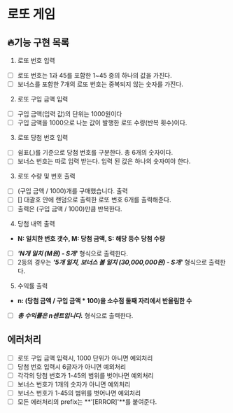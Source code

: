 # 로또 게임

## 🔥기능 구현 목록

1. 로또 번호 입력

  - [ ] 로또 번호는 1과 45를 포함한 1~45 중의 하나의 값을 가진다.
  - [ ] 보너스를 포함한 7개의 로또 번호는 중복되지 않는 숫자를 가진다.

2. 로또 구입 금액 입력

  - [ ] 구입 금액(입력 값)의 단위는 1000원이다
  - [ ] 구입 금액을 1000으로 나눈 값이 발행한 로또 수량(반복 횟수)이다.

3. 로또 당첨 번호 입력

  - [ ] 쉼표(,)를 기준으로 당첨 번호를 구분한다. 총 6개의 숫자이다.
  - [ ] 보너스 번호는 따로 입력 받는다. 입력 된 값은 하나의 숫자여야 한다.

3. 로또 수량 및 번호 출력

  - [ ] (구입 금액 / 1000)개를 구매했습니다. 출력
  - [ ] [] 대괄호 안에 랜덤으로 출력한 로또 번호 6개를 출력해준다.
  - [ ] 출력은 (구입 금액 / 1000)만큼 반복한다. 

4. 당첨 내역 출력

  - **N: 일치한 번호 갯수, M: 당첨 금액, S: 해당 등수 당첨 수량**
  - [ ] **_'N개 일치 (M원) - S개'_** 형식으로 출력한다.
  - [ ] 2등의 경우는 **_'5개 일치, 보너스 볼 일치 (30,000,000원) - S개'_** 형식으로 출력한다.

5. 수익률 출력

  - **n: (당첨 금액 / 구입 금액 * 100)을 소수점 둘째 자리에서 반올림한 수**
  - [ ] **_총 수익률은 n센트입니다._** 형식으로 출력한다.

## 에러처리

  - [ ] 로또 구입 금액 입력시, 1000 단위가 아니면 예외처리
  - [ ] 당첨 번호 입력시 6글자가 아니면 예외처리
  - [ ] 각각의 당첨 번호가 1-45의 범위를 벗어나면 예외처리
  - [ ] 보너스 번호가 1개의 숫자가 아니면 예외처리
  - [ ] 보너스 번호가 1-45의 범위를 벗어나면 예외처리
  - [ ] 모든 에러처리의 prefix는 **'[ERROR]'**를 붙여준다.
